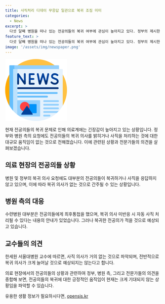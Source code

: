 ```yaml
---
title: 사직처리 디데이 무응답 일관으로 복귀 조짐 미미
categories:
  - News
excerpt: >
  다섯 달째 병원을 떠나 있는 전공의들의 복귀 여부에 관심이 높아지고 있다. 정부의 제시한 사직 처리 마감 시한인 15일까지 전공의들의 움직임은 여전히 미미한 상황으로, 대규모 복귀 움직임은 감지되지 않고 있다. 병원 측은 전공의들에게 최후통첩을 하고 있지만, 응답이 없거나 복귀 의사가 없는 경우 자동 사직 처리될 수도 있으며, 전공의들의 복귀 가능성이 낮다는 분위기이다. 이에 정부는 사직의 법적 효력을 강조하고 있지만, 전공의들의 복귀 여부는 여전히 불투명한 상황이다.
feature_text: >
  다섯 달째 병원을 떠나 있는 전공의들의 복귀 여부에 관심이 높아지고 있다. 정부의 제시한 사직 처리 마감 시한인 15일까지 전공의들의 움직임은 여전히 미미한 상황으로, 대규모 복귀 움직임은 감지되지 않고 있다. 병원 측은 전공의들에게 최후통첩을 하고 있지만, 응답이 없거나 복귀 의사가 없는 경우 자동 사직 처리될 수도 있으며, 전공의들의 복귀 가능성이 낮다는 분위기이다. 이에 정부는 사직의 법적 효력을 강조하고 있지만, 전공의들의 복귀 여부는 여전히 불투명한 상황이다.
image: '/assets/img/newspaper.png'
---
```


<p><img src="/assets/img/newspaper.png" alt="kimp 속보" /></p>

<p>현재 전공의들의 복귀 문제로 인해 의료계에는 긴장감이 높아지고 있는 상황입니다. 정부와 병원 측의 요청에도 전공의들의 복귀 의사를 밝히거나 사직을 처리하는 것에 대한 대규모 움직임이 없는 것으로 전해졌습니다. 이에 관련된 상황과 전문가들의 의견을 살펴보겠습니다.</p>

<h2 data-ke-size="size26">의료 현장의 전공의들 상황</h2>

<p>병원 및 정부의 복귀 의사 요청에도 대부분의 전공의들이 복귀하거나 사직을 응답하지 않고 있으며, 이에 따라 복귀 의사가 없는 것으로 간주될 수 있는 상황입니다.</p>

<h2 data-ke-size="size26">병원 측의 대응</h2>

<p>수련병원 대부분은 전공의들에게 최후통첩을 했으며, 복귀 의사 미반응 시 자동 사직 처리될 수 있다는 내용의 안내가 있었습니다. 그러나 복귀한 전공의가 적을 것으로 예상되고 있습니다.</p>

<h2 data-ke-size="size26">교수들의 의견</h2>

<p>한세원 서울대병원 교수에 따르면, 사직 의사가 거의 없는 것으로 파악되며, 전반적으로 복귀 의사가 크게 늘어날 것으로 예상되지는 않는다고 합니다.</p>

<p>의료 현장에서의 전공의들의 상황과 관련하여 정부, 병원 측, 그리고 전문가들의 의견을 종합해 보면, 전공의들의 복귀에 대한 긍정적인 움직임이 현재는 크게 기대되지 않는 상황임을 파악할 수 있습니다.</p>
유용한 생활 정보가 필요하시다면, <a href="https://opensis.kr" rel="dofollow">opensis.kr</a>


